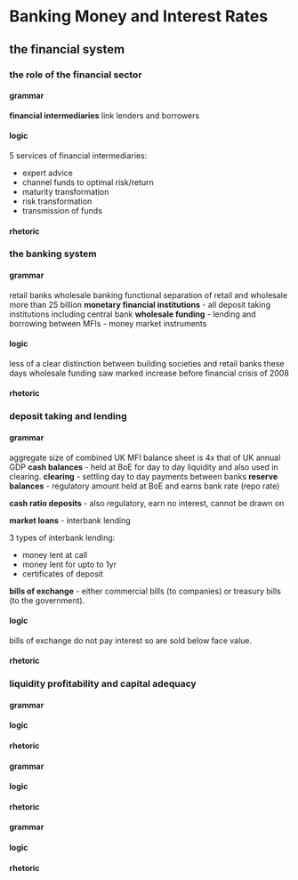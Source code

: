 # Banking Money and Interest Rates
## the financial system
### the role of the financial sector
#### grammar
__financial intermediaries__ link lenders and borrowers
#### logic
5 services of financial intermediaries:

* expert advice
* channel funds to optimal risk/return
* maturity transformation
* risk transformation
* transmission of funds
#### rhetoric

### the banking system
#### grammar
retail banks
wholesale banking
functional separation of retail and wholesale
    more than 25 billion
__monetary financial institutions__ - all deposit taking institutions including central bank
__wholesale funding__ - lending and borrowing between MFIs - money market instruments

#### logic
less of a clear distinction between building societies and retail banks these days
wholesale funding saw marked increase before financial crisis of 2008
#### rhetoric

### deposit taking and lending
#### grammar
aggregate size of combined UK MFI balance sheet is 4x that of UK annual GDP
__cash balances__ - held at BoE for day to day liquidity and also used in clearing.
__clearing__ - settling day to day payments between banks
__reserve balances__ - regulatory amount held at BoE and earns bank rate (repo rate)

__cash ratio deposits__ - also regulatory, earn no interest, cannot be drawn on

__market loans__ - interbank lending

3 types of interbank lending:

* money lent at call
* money lent for upto to 1yr 
* certificates of deposit

__bills of exchange__ - either commercial bills (to companies) or treasury bills (to the government).


#### logic
bills of exchange do not pay interest so are sold below face value.


#### rhetoric

### liquidity profitability and capital adequacy
#### grammar

#### logic

#### rhetoric


#### grammar

#### logic

#### rhetoric


#### grammar

#### logic

#### rhetoric


